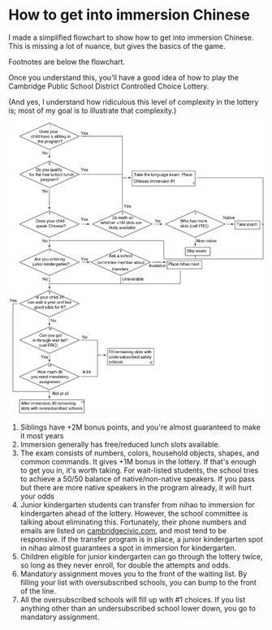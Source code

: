How to get into immersion Chinese
===============

I made a simplified flowchart to show how to get into immersion
Chinese. This is missing a lot of nuance, but gives the basics of the
game.

Footnotes are below the flowchart.

Once you understand this, you'll have a good idea of how to play the
Cambridge Public School District Controlled Choice Lottery.

(And yes, I understand how ridiculous this level of complexity in the
lottery is; most of my goal is to illustrate that complexity.)

![Flowchart for making it into immersion Chinese](chinese-immersion-flowchart.png)

1. Siblings have +2M bonus points, and you're almost guaranteed to make it most years
2. Immersion generally has free/reduced lunch slots available.
3. The exam consists of numbers, colors, household objects, shapes, and common commands. It gives +1M bonus in the lottery. If that's enough to get you in, it's worth taking. For wait-listed students, the school tries to achieve a 50/50 balance of native/non-native speakers. If you pass but there are more native speakers in the program already, it will hurt your odds
4. Junior kindergarten students can transfer from nihao to immersion for kindergarten ahead of the lottery. However, the school committee is talking about eliminating this. Fortunately, their phone numbers and emails are listed on [cambridgecivic.com](http://vote.cambridgecivic.com/), and most tend to be responsive. If the transfer program is in place, a junior kindergarten spot in nihao almost guarantees a spot in immersion for kindergarten. 
5. Children eligible for junior kindergarten can go through the lottery twice, so long as they never enroll, for double the attempts and odds.
6. Mandatory assignment moves you to the front of the waiting list. By filling your list with oversubscribed schools, you can bump to the front of the line.
7. All the oversubscribed schools will fill up with #1 choices. If you list anything other than an undersubscribed school lower down, you go to mandatory assignment. 